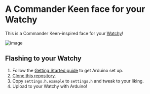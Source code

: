 # A Commander Keen face for your Watchy

This is a Commander Keen-inspired face for your [Watchy](https://watchy.sqfmi.com)!

![image](https://user-images.githubusercontent.com/820984/167291523-bb5578ce-fee8-489d-92a3-79dd7ed674b8.png)

## Flashing to your Watchy

1. Follow the [Getting Started guide](https://watchy.sqfmi.com/docs/getting-started) to get Arduino set up.
1. [Clone this repository](https://docs.github.com/en/repositories/creating-and-managing-repositories/cloning-a-repository).
1. Copy `settings.h.example` to `settings.h` and tweak to your liking.
1. Upload to your Watchy with Arduino!
